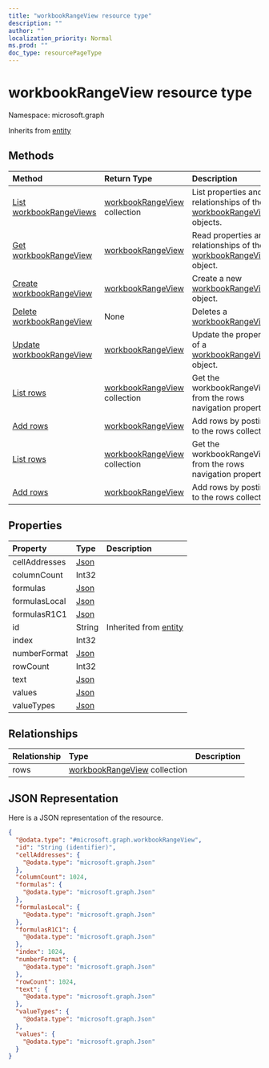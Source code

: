 ```yaml
---
title: "workbookRangeView resource type"
description: ""
author: ""
localization_priority: Normal
ms.prod: ""
doc_type: resourcePageType
---
```


# workbookRangeView resource type


Namespace: microsoft.graph




Inherits from [entity](../resources/entity.md)

## Methods
|Method|Return Type|Description|
|:---|:---|:---|
|[List workbookRangeViews](../api/workbookrangeview-list.md)|[workbookRangeView](../resources/workbookrangeview.md) collection|List properties and relationships of the [workbookRangeView](../resources/workbookrangeview.md) objects.|
|[Get workbookRangeView](../api/workbookrangeview-get.md)|[workbookRangeView](../resources/workbookrangeview.md)|Read properties and relationships of the [workbookRangeView](../resources/workbookrangeview.md) object.|
|[Create workbookRangeView](../api/workbookrangeview-create.md)|[workbookRangeView](../resources/workbookrangeview.md)|Create a new [workbookRangeView](../resources/workbookrangeview.md) object.|
|[Delete workbookRangeView](../api/workbookrangeview-delete.md)|None|Deletes a [workbookRangeView](../resources/workbookrangeview.md).|
|[Update workbookRangeView](../api/workbookrangeview-update.md)|[workbookRangeView](../resources/workbookrangeview.md)|Update the properties of a [workbookRangeView](../resources/workbookrangeview.md) object.|
|[List rows](../api/workbookrangeview-list-rows.md)|[workbookRangeView](../resources/workbookrangeview.md) collection|Get the workbookRangeViews from the rows navigation property.|
|[Add rows](../api/workbookrangeview-post-rows.md)|[workbookRangeView](../resources/workbookrangeview.md)|Add rows by posting to the rows collection.|
|[List rows](../api/workbookrangeview-list-rows.md)|[workbookRangeView](../resources/workbookrangeview.md) collection|Get the workbookRangeViews from the rows navigation property.|
|[Add rows](../api/workbookrangeview-post-rows.md)|[workbookRangeView](../resources/workbookrangeview.md)|Add rows by posting to the rows collection.|

## Properties
|Property|Type|Description|
|:---|:---|:---|
|cellAddresses|[Json](../resources/json.md)||
|columnCount|Int32||
|formulas|[Json](../resources/json.md)||
|formulasLocal|[Json](../resources/json.md)||
|formulasR1C1|[Json](../resources/json.md)||
|id|String| Inherited from [entity](../resources/entity.md)|
|index|Int32||
|numberFormat|[Json](../resources/json.md)||
|rowCount|Int32||
|text|[Json](../resources/json.md)||
|values|[Json](../resources/json.md)||
|valueTypes|[Json](../resources/json.md)||

## Relationships
|Relationship|Type|Description|
|:---|:---|:---|
|rows|[workbookRangeView](../resources/workbookrangeview.md) collection||

## JSON Representation
Here is a JSON representation of the resource.
<!-- {
  "blockType": "resource",
  "keyProperty": "id",
  "@odata.type": "microsoft.graph.workbookRangeView",
  "baseType": "microsoft.graph.entity",
  "openType": false
}
-->
``` json
{
  "@odata.type": "#microsoft.graph.workbookRangeView",
  "id": "String (identifier)",
  "cellAddresses": {
    "@odata.type": "microsoft.graph.Json"
  },
  "columnCount": 1024,
  "formulas": {
    "@odata.type": "microsoft.graph.Json"
  },
  "formulasLocal": {
    "@odata.type": "microsoft.graph.Json"
  },
  "formulasR1C1": {
    "@odata.type": "microsoft.graph.Json"
  },
  "index": 1024,
  "numberFormat": {
    "@odata.type": "microsoft.graph.Json"
  },
  "rowCount": 1024,
  "text": {
    "@odata.type": "microsoft.graph.Json"
  },
  "valueTypes": {
    "@odata.type": "microsoft.graph.Json"
  },
  "values": {
    "@odata.type": "microsoft.graph.Json"
  }
}
```

